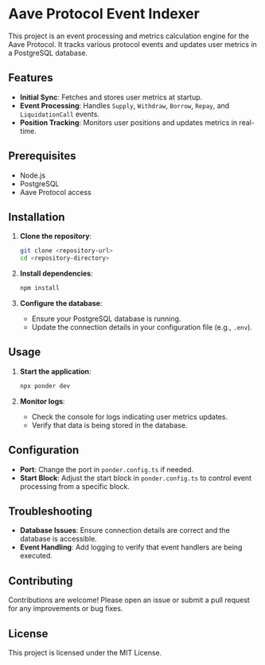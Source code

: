 # Aave Protocol Event Indexer

This project is an event processing and metrics calculation engine for the Aave Protocol. It tracks various protocol events and updates user metrics in a PostgreSQL database.

## Features

- **Initial Sync**: Fetches and stores user metrics at startup.
- **Event Processing**: Handles `Supply`, `Withdraw`, `Borrow`, `Repay`, and `LiquidationCall` events.
- **Position Tracking**: Monitors user positions and updates metrics in real-time.

## Prerequisites

- Node.js
- PostgreSQL
- Aave Protocol access

## Installation

1. **Clone the repository**:
   ```bash
   git clone <repository-url>
   cd <repository-directory>
   ```

2. **Install dependencies**:
   ```bash
   npm install
   ```

3. **Configure the database**:
   - Ensure your PostgreSQL database is running.
   - Update the connection details in your configuration file (e.g., `.env`).

## Usage

1. **Start the application**:
   ```bash
   npx ponder dev
   ```

2. **Monitor logs**:
   - Check the console for logs indicating user metrics updates.
   - Verify that data is being stored in the database.

## Configuration

- **Port**: Change the port in `ponder.config.ts` if needed.
- **Start Block**: Adjust the start block in `ponder.config.ts` to control event processing from a specific block.

## Troubleshooting

- **Database Issues**: Ensure connection details are correct and the database is accessible.
- **Event Handling**: Add logging to verify that event handlers are being executed.

## Contributing

Contributions are welcome! Please open an issue or submit a pull request for any improvements or bug fixes.

## License

This project is licensed under the MIT License. 